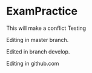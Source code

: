# ExamPractice


This will make a conflict
Testing


Editing in master branch.

Edited in branch develop.

Editing in github.com

